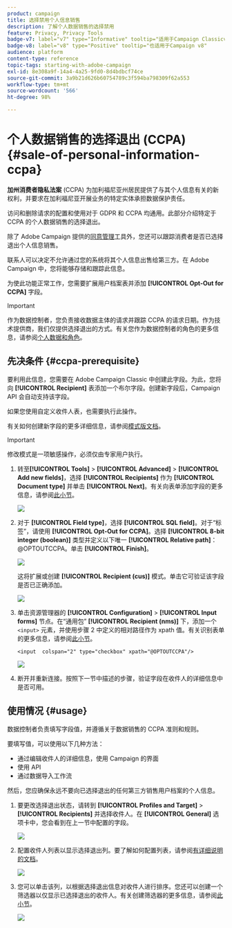 ```yaml
---
product: campaign
title: 选择禁用个人信息销售
description: 了解个人数据销售的选择禁用
feature: Privacy, Privacy Tools
badge-v7: label="v7" type="Informative" tooltip="适用于Campaign Classicv7"
badge-v8: label="v8" type="Positive" tooltip="也适用于Campaign v8"
audience: platform
content-type: reference
topic-tags: starting-with-adobe-campaign
exl-id: 8e308a9f-14a4-4a25-9fd0-8d4bdbcf74ce
source-git-commit: 3a9b21d626b60754789c3f594ba798309f62a553
workflow-type: tm+mt
source-wordcount: '566'
ht-degree: 98%

---
```


# 个人数据销售的选择退出 (CCPA) {#sale-of-personal-information-ccpa}



**加州消费者隐私法案** (CCPA) 为加利福尼亚州居民提供了与其个人信息有关的新权利，并要求在加利福尼亚开展业务的特定实体承担数据保护责任。

访问和删除请求的配置和使用对于 GDPR 和 CCPA 均通用。此部分介绍特定于 CCPA 的个人数据销售的选择退出。

除了 Adobe Campaign 提供的[同意管理](privacy-management.md#consent-management)工具外，您还可以跟踪消费者是否已选择退出个人信息销售。

联系人可以决定不允许通过您的系统将其个人信息出售给第三方。在 Adobe Campaign 中，您将能够存储和跟踪此信息。

为使此功能正常工作，您需要扩展用户档案表并添加 **[!UICONTROL Opt-Out for CCPA]** 字段。

>[!IMPORTANT]
>
>作为数据控制者，您负责接收数据主体的请求并跟踪 CCPA 的请求日期。作为技术提供商，我们仅提供选择退出的方式。有关您作为数据控制者的角色的更多信息，请参阅[个人数据和角色](privacy-and-recommendations.md#personal-data)。

## 先决条件 {#ccpa-prerequisite}

要利用此信息，您需要在 Adobe Campaign Classic 中创建此字段。为此，您将向 **[!UICONTROL Recipient]** 表添加一个布尔字段。创建新字段后，Campaign API 会自动支持该字段。

如果您使用自定义收件人表，也需要执行此操作。

有关如何创建新字段的更多详细信息，请参阅[模式版文档](../../configuration/using/about-schema-edition.md)。

>[!IMPORTANT]
>
>修改模式是一项敏感操作，必须仅由专家用户执行。

1. 转至&#x200B;**[!UICONTROL Tools]** > **[!UICONTROL Advanced]** > **[!UICONTROL Add new fields]**，选择 **[!UICONTROL Recipients]** 作为 **[!UICONTROL Document type]** 并单击 **[!UICONTROL Next]**。有关向表单添加字段的更多信息，请参阅[此小节](../../configuration/using/new-field-wizard.md)。

   ![](assets/privacy-ccpa-1.png)

1. 对于 **[!UICONTROL Field type]**，选择 **[!UICONTROL SQL field]**。对于“标签”，请使用 **[!UICONTROL Opt-Out for CCPA]**。选择 **[!UICONTROL 8-bit integer (boolean)]** 类型并定义以下唯一 **[!UICONTROL Relative path]**：@OPTOUTCCPA。单击 **[!UICONTROL Finish]**。

   ![](assets/privacy-ccpa-2.png)

   这将扩展或创建 **[!UICONTROL Recipient (cus)]** 模式。单击它可验证该字段是否已正确添加。

   ![](assets/privacy-ccpa-3.png)

1. 单击资源管理器的 **[!UICONTROL Configuration]** > **[!UICONTROL Input forms]** 节点。在“通用包” **[!UICONTROL Recipient (nms)]** 下，添加一个 `<input>` 元素，并使用步骤 2 中定义的相对路径作为 xpath 值。有关识别表单的更多信息，请参阅[此小节](../../configuration/using/identifying-a-form.md)。

   ```
   <input  colspan="2" type="checkbox" xpath="@OPTOUTCCPA"/>
   ```

   ![](assets/privacy-ccpa-4.png)

1. 断开并重新连接。按照下一节中描述的步骤，验证字段在收件人的详细信息中是否可用。

## 使用情况 {#usage}

数据控制者负责填写字段值，并遵循关于数据销售的 CCPA 准则和规则。

要填写值，可以使用以下几种方法：

* 通过编辑收件人的详细信息，使用 Campaign 的界面
* 使用 API
* 通过数据导入工作流

然后，您应确保永远不要向已选择退出的任何第三方销售用户档案的个人信息。

1. 要更改选择退出状态，请转到 **[!UICONTROL Profiles and Target]** > **[!UICONTROL Recipients]** 并选择收件人。在 **[!UICONTROL General]** 选项卡中，您会看到在上一节中配置的字段。

   ![](assets/privacy-ccpa-5.png)

1. 配置收件人列表以显示选择退出列。要了解如何配置列表，请参阅[有详细说明的文档](../../platform/using/adobe-campaign-workspace.md#configuring-lists)。

   ![](assets/privacy-ccpa-6.png)

1. 您可以单击该列，以根据选择退出信息对收件人进行排序。您还可以创建一个筛选器以仅显示已选择退出的收件人。有关创建筛选器的更多信息，请参阅[此小节](../../platform/using/creating-filters.md)。

   ![](assets/privacy-ccpa-7.png)
